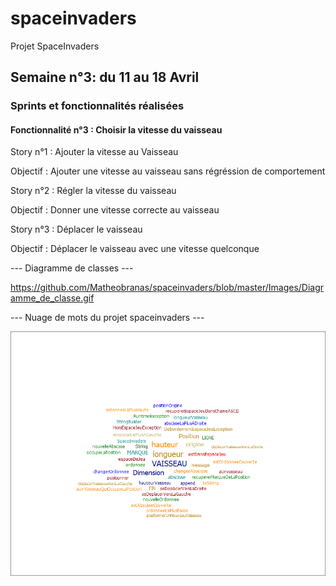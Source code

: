 # spaceinvaders
Projet SpaceInvaders


## Semaine n°3: du 11 au 18 Avril
### Sprints et fonctionnalités réalisées
#### Fonctionnalité n°3 : Choisir la vitesse du vaisseau

Story n°1 : Ajouter la vitesse au Vaisseau

Objectif : Ajouter une vitesse au vaisseau sans régréssion de comportement 

Story n°2 : Régler la vitesse du vaisseau

Objectif : Donner une vitesse correcte au vaisseau
  
Story n°3 : Déplacer le vaisseau

Objectif : Déplacer le vaisseau avec une vitesse quelconque

--- Diagramme de classes ---

https://github.com/Matheobranas/spaceinvaders/blob/master/Images/Diagramme_de_classe.gif

--- Nuage de mots du projet spaceinvaders ---

![Nuage de mots](https://github.com/RemiLassalle/SpaceInvaders/blob/master/images/NdmS2.png)
